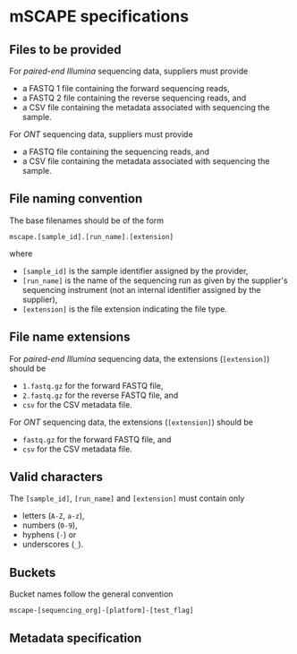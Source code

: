 # mSCAPE specifications

## Files to be provided

For *paired-end Illumina* sequencing data, suppliers must provide

* a FASTQ 1 file containing the forward sequencing reads,
* a FASTQ 2 file containing the reverse sequencing reads, and
* a CSV file containing the metadata associated with sequencing the sample.

For *ONT* sequencing data, suppliers must provide

* a FASTQ file containing the sequencing reads, and
* a CSV file containing the metadata associated with sequencing the sample.

## File naming convention

The base filenames should be of the form

```
mscape.[sample_id].[run_name].[extension]
```

where

* `[sample_id]` is the sample identifier assigned by the provider,
* `[run_name]` is the name of the sequencing run as given by the supplier's sequencing instrument (not an internal identifier assigned by the supplier),
* `[extension]` is the file extension indicating the file type.

## File name extensions

For *paired-end Illumina* sequencing data, the extensions (`[extension]`) should be

* `1.fastq.gz` for the forward FASTQ file,
* `2.fastq.gz` for the reverse FASTQ file, and
* `csv` for the CSV metadata file.

For *ONT* sequencing data, the extensions (`[extension]`) should be

* `fastq.gz` for the forward FASTQ file, and
* `csv` for the CSV metadata file.

## Valid characters

The `[sample_id]`, `[run_name]` and `[extension]` must contain only
* letters (`A-Z`, `a-z`),
* numbers (`0-9`),
* hyphens (`-`) or
* underscores (`_`).

## Buckets

Bucket names follow the general convention

```
mscape-[sequencing_org]-[platform]-[test_flag]
```

## Metadata specification

